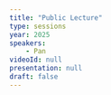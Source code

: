 ```yaml
---
title: "Public Lecture"
type: sessions
year: 2025
speakers:
    - Pan
videoId: null
presentation: null
draft: false
---
```

